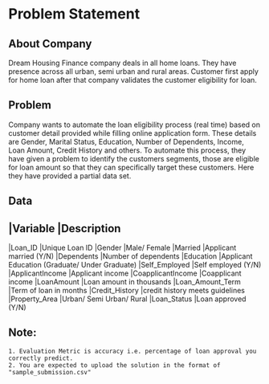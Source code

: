 # Problem Statement


## About Company
Dream Housing Finance company deals in all home loans. They have presence across all urban, 
semi urban and rural areas. Customer first apply for home loan after that company validates 
the customer eligibility for loan.


## Problem
Company wants to automate the loan eligibility process (real time) based on customer detail
provided while filling online application form. These details are Gender, Marital Status, 
Education, Number of Dependents, Income, Loan Amount, Credit History and others. To automate 
this process, they have given a problem to identify the customers segments, those are eligible 
for loan amount so that they can specifically target these customers. Here they have provided 
a partial data set.

 
## Data
|Variable                  |Description
---------------------------------------------------------------
|Loan_ID                   |Unique Loan ID
|Gender                    |Male/ Female
|Married                   |Applicant married (Y/N)
|Dependents                |Number of dependents
|Education                 |Applicant Education (Graduate/ Under Graduate)
|Self_Employed             |Self employed (Y/N)
|ApplicantIncome           |Applicant income
|CoapplicantIncome         |Coapplicant income
|LoanAmount                |Loan amount in thousands
|Loan_Amount_Term          |Term of loan in months
|Credit_History            |credit history meets guidelines
|Property_Area             |Urban/ Semi Urban/ Rural
|Loan_Status               |Loan approved (Y/N)
 

## Note: 
    1. Evaluation Metric is accuracy i.e. percentage of loan approval you correctly predict.
    2. You are expected to upload the solution in the format of "sample_submission.csv"

